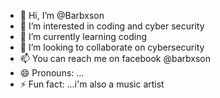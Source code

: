 - 👋 Hi, I’m @Barbxson
- 👀 I’m interested in coding and cyber security
- 🌱 I’m currently learning coding
- 💞️ I’m looking to collaborate on cybersecurity
- 📫 You can reach me on facebook @barbxson
- 😄 Pronouns: ...
- ⚡ Fun fact: ...i'm also a music artist

<!---
Barbxson/Barbxson is a ✨ special ✨ repository because its `README.md` (this file) appears on your GitHub profile.
You can click the Preview link to take a look at your changes.
--->
